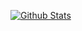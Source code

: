 [![Github Stats](https://github-readme-stats.vercel.app/api?username=isaac-underwood)](https://github.com/anuraghazra/github-readme-stats)

<!--
**isaac-underwood/isaac-underwood** is a ✨ _special_ ✨ repository because its `README.md` (this file) appears on your GitHub profile.
